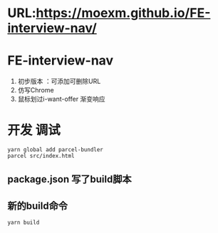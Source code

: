 # URL:https://moexm.github.io/FE-interview-nav/

# FE-interview-nav
 1. 初步版本 ：可添加可删除URL
 2. 仿写Chrome 
 3. 鼠标划过i-want-offer 渐变响应

# 开发 调试
```
yarn global add parcel-bundler
parcel src/index.html
```
## package.json 写了build脚本
## 新的build命令
```
yarn build
```
